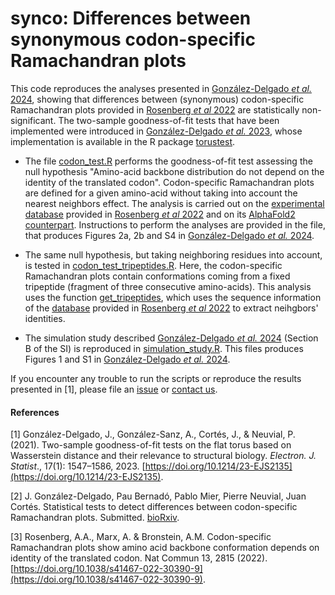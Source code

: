 # synco: Differences between synonymous codon-specific Ramachandran plots

This code reproduces the analyses presented in [González-Delgado _et al._ 2024](https://www.biorxiv.org/content/10.1101/2022.11.29.518303v2), showing that differences between (synonymous) codon-specific Ramachandran plots provided in [Rosenberg _et al_ 2022](https://doi.org/10.1038/s41467-022-30390-9) are statistically non-significant. The two-sample goodness-of-fit tests that have been implemented were introduced in [González-Delgado _et al._ 2023](https://doi.org/10.1214/23-EJS2135), whose implementation is available in the R package [torustest](https://github.com/gonzalez-delgado/torustest).

* The file [codon_test.R](https://github.com/gonzalez-delgado/synco/blob/main/codon_test.R) performs the goodness-of-fit test assessing the null hypothesis "Amino-acid backbone distribution do not depend on the identity of the translated codon". Codon-specific Ramachandran plots are defined for a given amino-acid without taking into account the nearest neighbors effect. The analysis is carried out on the [experimental database](https://doi.org/10.7910/DVN/5P81D4) provided in [Rosenberg _et al_ 2022](https://doi.org/10.1038/s41467-022-30390-9) and on its [AlphaFold2 counterpart](https://github.com/gonzalez-delgado/synco/blob/main/nt_structure_2024.txt). Instructions to perform the analyses are provided in the file, that produces Figures 2a, 2b and S4 in [González-Delgado _et al._ 2024](https://www.biorxiv.org/content/10.1101/2022.11.29.518303v2).

* The same null hypothesis, but taking neighboring residues into account, is tested in [codon_test_tripeptides.R](https://github.com/gonzalez-delgado/synco/blob/main/codon_test_tripeptides.R). Here, the codon-specific Ramachandran plots contain conformations coming from a fixed tripeptide (fragment of three consecutive amino-acids). This analysis uses the function [get_tripeptides](https://github.com/gonzalez-delgado/synco/blob/main/get_tripeptides.R), which uses the sequence information of the [database](https://doi.org/10.7910/DVN/5P81D4) provided in [Rosenberg _et al_ 2022](https://doi.org/10.1038/s41467-022-30390-9) to extract neihgbors' identities.

* The simulation study described [González-Delgado _et al._ 2024](https://www.biorxiv.org/content/10.1101/2022.11.29.518303v2) (Section B of the SI) is reproduced in [simulation_study.R](https://github.com/gonzalez-delgado/synco/blob/main/simulation_study.R). This files produces Figures 1 and S1 in [González-Delgado _et al._ 2024](https://www.biorxiv.org/content/10.1101/2022.11.29.518303v2).

If you encounter any trouble to run the scripts or reproduce the results presented in [1], please file an [issue](https://github.com/gonzalez-delgado/synco/-/issues) or [contact us](mailto:javier.gonzalezdelgado@mcgill.ca).

#### References

[1] González-Delgado, J., González-Sanz, A., Cortés, J., & Neuvial, P. (2021). Two-sample goodness-of-fit tests on the flat torus based on Wasserstein distance and their relevance to structural biology. <i>Electron. J. Statist</i>., 17(1): 1547–1586, 2023. [https://doi.org/10.1214/23-EJS2135](https://doi.org/10.1214/23-EJS2135).

[2] J. González-Delgado, Pau Bernadó, Pablo Mier, Pierre Neuvial, Juan Cortés. Statistical tests to detect differences between codon-specific Ramachandran plots. Submitted. [bioRxiv](https://www.biorxiv.org/content/10.1101/2022.11.29.518303v2).

[3] Rosenberg, A.A., Marx, A. & Bronstein, A.M. Codon-specific Ramachandran plots show amino acid backbone conformation depends on identity of the translated codon. Nat Commun 13, 2815 (2022). [https://doi.org/10.1038/s41467-022-30390-9](https://doi.org/10.1038/s41467-022-30390-9).


